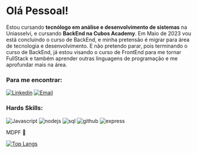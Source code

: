 # Olá Pessoal!
Estou cursando **tecnólogo em análise e desenvolvimento de sistemas** na Uniasselvi, e cursando **BackEnd na Cubos Academy**.
Em Maio de 2023 vou está concluindo o curso de BackEnd, e minha pretensão é migrar para área de tecnologia e desenvolvimento.
E não pretendo parar, pois terminando o curso de BackEnd, já estou visando o curso de FrontEnd para me tornar FullStack e também aprender outras linguagens de programação e me aprofundar mais na área.

### Para me encontrar:

[![Linkedin](https://img.shields.io/badge/LinkedIn-0077B5?style=for-the-badge&logo=linkedin&logoColor=white)](https://www.linkedin.com/in/fl%C3%A1vio-cardoso-093391139)
[![Email](https://img.shields.io/badge/Gmail-D14836?style=for-the-badge&logo=gmail&logoColor=white)](https://is.gd/ADTY8c)

### Hards Skills:

![Javascript](https://img.shields.io/badge/JavaScript-323330?style=for-the-badge&logo=javascript&logoColor=F7DF1E)
![nodejs](https://img.shields.io/badge/Node.js-339933?style=for-the-badge&logo=nodedotjs&logoColor=white)
![sql](	https://img.shields.io/badge/PostgreSQL-316192?style=for-the-badge&logo=postgresql&logoColor=white)
![github](https://img.shields.io/badge/GitHub-100000?style=for-the-badge&logo=github&logoColor=white)
![express](https://img.shields.io/badge/Express.js-000000?style=for-the-badge&logo=express&logoColor=white)

MDPF :pray:

[![Top Langs](https://github-readme-stats.vercel.app/api/top-langs/?username=flaviopcsilva&layout=compact&custom_title=Linguagens%20%mais%20%utilizadas)](https://github.com/flaviopcsilva)
